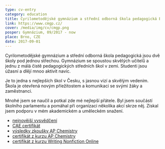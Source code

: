 ```yaml
---
type: cv-entry
category: education
title: Cyrilometodějské gymnázium a střední odborná škola pedagogická Brno
link: https://www.cmgp.cz/
cover: /media/img/cv/cmgp.png
posper: Gymnázium, 09/2017 - now
place: Brno, CZE
date: 2017-09-01
---
```

Cyrilometodějské gymnázium a střední odborná škola pedagogická jsou dvě školy pod jednou střechou. Gymnázium se spoustou skvělých učitelů a jednu z málá čistě pedagogických středních škol v zemi. Studenti jsou úžasní a dlějí mnoo aktivit navíc.

Je to jedna s nejlepších škol v Česku, s jasnou vizí a skvělým vedením. Škola je otevřená novým příežitostem a komunikaci se svými žáky a zaměstnanci.

Mnohé jsem se naučil a potkal zde mé nejlepší přátele. Byl jsem součástí školního parlamentu a pomáhal při organizaci několika akcí skrze něj. Získal jsem podporu v mém akademickém a uměleckém snažení.

- [nejnovější vysvědčení](/media/docs/cv/rep-card.pdf)
- [CAE certifikát](/media/docs/cv/cae.pdf)
- [výsledky zkoušky AP Chemistry](/media/docs/cv/ap.pdf)
- [certifikát z kurzu AP Chemistry](/media/docs/cv/apc.pdf)
- [certifikát z kurzu Writing Nonfiction Online](/media/docs/cv/wnfo.pdf)